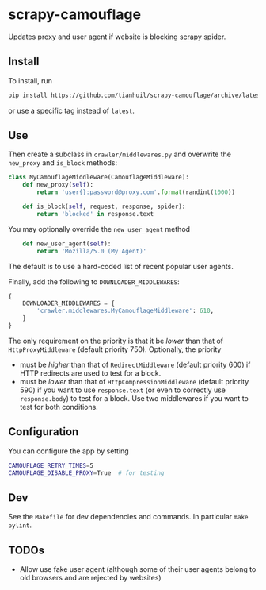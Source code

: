 # scrapy-camouflage
Updates proxy and user agent if website is blocking [scrapy](https://scrapy.org/) spider.

## Install
To install, run
```bash
pip install https://github.com/tianhuil/scrapy-camouflage/archive/latest.tar.gz
```
or use a specific tag instead of `latest`.

## Use
Then create a subclass in `crawler/middlewares.py` and overwrite the `new_proxy` and `is_block` methods:
```py
class MyCamouflageMiddleware(CamouflageMiddleware):
    def new_proxy(self):
        return 'user{}:password@proxy.com'.format(randint(1000))

    def is_block(self, request, response, spider):
        return 'blocked' in response.text
```

You may optionally override the `new_user_agent` method
```py
    def new_user_agent(self):
        return 'Mozilla/5.0 (My Agent)'
```
The default is to use a hard-coded list of recent popular user agents.

Finally, add the following to `DOWNLOADER_MIDDLEWARES`:
```py
{
    DOWNLOADER_MIDDLEWARES = {
        'crawler.middlewares.MyCamouflageMiddleware': 610,
    }
}
```
The only requirement on the priority is that it be *lower* than that of `HttpProxyMiddleware` (default priority 750).  Optionally, the priority
- must be *higher* than that of `RedirectMiddleware` (default priority 600) if HTTP redirects are used to test for a block.
- must be *lower* than that of `HttpCompressionMiddleware` (default priority 590) if you want to use `response.text` (or even to correctly use `response.body`) to test for a block.  Use two middlewares if you want to test for both conditions.

## Configuration
You can configure the app by setting
```bash
CAMOUFLAGE_RETRY_TIMES=5
CAMOUFLAGE_DISABLE_PROXY=True  # for testing
```

## Dev
See the `Makefile` for dev dependencies and commands.  In particular `make pylint`.

## TODOs
- Allow use fake user agent (although some of their user agents belong to old browsers and are rejected by websites)
